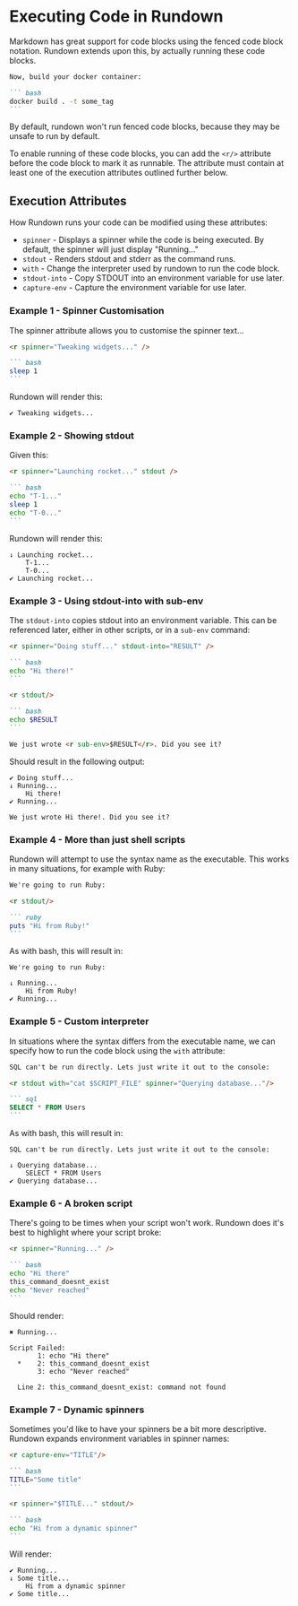 # Executing Code in Rundown

Markdown has great support for code blocks using the fenced code block notation. Rundown extends upon this, by actually running these code blocks.

~~~ markdown
Now, build your docker container:

``` bash
docker build . -t some_tag
```
~~~

By default, rundown won't run fenced code blocks, because they may be unsafe to run by default.

To enable running of these code blocks, you can add the `<r/>` attribute before the code block to mark it as runnable. The attribute must contain at least one of the execution attributes outlined further below.

## Execution Attributes

How Rundown runs your code can be modified using these attributes:

* `spinner` - Displays a spinner while the code is being executed. By default, the spinner will just display "Running..."
* `stdout` - Renders stdout and stderr as the command runs.
* `with` - Change the interpreter used by rundown to run the code block.
* `stdout-into` - Copy STDOUT into an environment variable for use later.
* `capture-env` - Capture the environment variable for use later.

### Example 1 - Spinner Customisation <r section="spinner" />

The spinner attribute allows you to customise the spinner text...

~~~ markdown
<r spinner="Tweaking widgets..." />

``` bash
sleep 1
```
~~~

Rundown will render this:

~~~ expected
✔ Tweaking widgets...
~~~

### Example 2 - Showing stdout <r section="stdout"/>

Given this:

~~~ markdown
<r spinner="Launching rocket..." stdout />

``` bash
echo "T-1..."
sleep 1
echo "T-0..."
```
~~~

Rundown will render this:

~~~ expected
↓ Launching rocket...
    T-1...
    T-0...
✔ Launching rocket...
~~~

### Example 3 - Using stdout-into with sub-env <r section="into"/>

The `stdout-into` copies stdout into an environment variable. This can be referenced later, either in other scripts, or in a `sub-env` command:

~~~ markdown
<r spinner="Doing stuff..." stdout-into="RESULT" />

``` bash
echo "Hi there!"
```

<r stdout/>

``` bash
echo $RESULT
```

We just wrote <r sub-env>$RESULT</r>. Did you see it?
~~~


Should result in the following output:

``` expected
✔ Doing stuff...
↓ Running...
    Hi there!
✔ Running...

We just wrote Hi there!. Did you see it?
```

### Example 4 - More than just shell scripts <r section="int"/>

Rundown will attempt to use the syntax name as the executable. This works in many situations, for example with Ruby:

~~~ markdown
We're going to run Ruby:

<r stdout/>

``` ruby
puts "Hi from Ruby!"
```
~~~

As with bash, this will result in:

~~~ expected
We're going to run Ruby:

↓ Running...
    Hi from Ruby!
✔ Running...
~~~

### Example 5 - Custom interpreter <r section="int-custom"/>

In situations where the syntax differs from the executable name, we can specify how to run the code block using the `with` attribute:

~~~ markdown
SQL can't be run directly. Lets just write it out to the console:

<r stdout with="cat $SCRIPT_FILE" spinner="Querying database..."/>

``` sql
SELECT * FROM Users
```
~~~

As with bash, this will result in:

~~~ expected
SQL can't be run directly. Lets just write it out to the console:

↓ Querying database...
    SELECT * FROM Users
✔ Querying database...
~~~

### Example 6 - A broken script <r-disabled section="broken"/>

There's going to be times when your script won't work. Rundown does it's best to highlight where your script broke:

~~~ markdown
<r spinner="Running..." />

``` bash
echo "Hi there"
this_command_doesnt_exist
echo "Never reached"
```
~~~

Should render:

``` expected-err
✖ Running...

Script Failed:
       1: echo "Hi there"
  *    2: this_command_doesnt_exist
       3: echo "Never reached"
  
  Line 2: this_command_doesnt_exist: command not found
```

### Example 7 - Dynamic spinners <r-disabled section="dynamic-spinner"/>

Sometimes you'd like to have your spinners be a bit more descriptive. Rundown expands environment variables in spinner names:

~~~ markdown
<r capture-env="TITLE"/>

``` bash
TITLE="Some title"
```

<r spinner="$TITLE..." stdout/>

``` bash
echo "Hi from a dynamic spinner"
```
~~~

Will render:

~~~ expected
✔ Running...
↓ Some title...
    Hi from a dynamic spinner
✔ Some title...
~~~